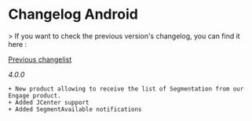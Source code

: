 Changelog Android
=================

<div class="warning"></div>
>  If you want to check the previous version's changelog, you can find it here :

[Previous changelist](../res/changelog_Android_3.md)

*4.0.0*

	+ New product allowing to receive the list of Segmentation from our Engage product.
	+ Added JCenter support
    + Added SegmentAvailable notifications
